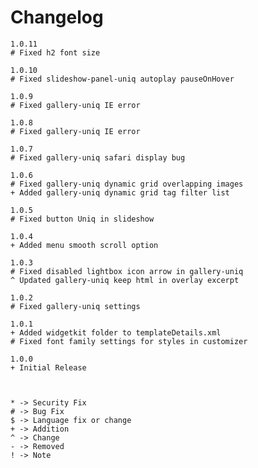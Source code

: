 # Changelog

    1.0.11
    # Fixed h2 font size

    1.0.10
    # Fixed slideshow-panel-uniq autoplay pauseOnHover

    1.0.9
    # Fixed gallery-uniq IE error

    1.0.8
    # Fixed gallery-uniq IE error

    1.0.7
    # Fixed gallery-uniq safari display bug

    1.0.6
    # Fixed gallery-uniq dynamic grid overlapping images
    + Added gallery-uniq dynamic grid tag filter list

    1.0.5
    # Fixed button Uniq in slideshow

    1.0.4
    + Added menu smooth scroll option

    1.0.3
    # Fixed disabled lightbox icon arrow in gallery-uniq
    ^ Updated gallery-uniq keep html in overlay excerpt

    1.0.2
    # Fixed gallery-uniq settings

    1.0.1
    + Added widgetkit folder to templateDetails.xml
    # Fixed font family settings for styles in customizer

    1.0.0
    + Initial Release



    * -> Security Fix
    # -> Bug Fix
    $ -> Language fix or change
    + -> Addition
    ^ -> Change
    - -> Removed
    ! -> Note
